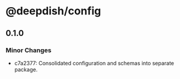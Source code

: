 # @deepdish/config

## 0.1.0

### Minor Changes

- c7a2377: Consolidated configuration and schemas into separate package.
